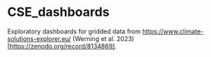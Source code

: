 # CSE_dashboards
Exploratory dashboards for gridded data from https://www.climate-solutions-explorer.eu/ (Werning et al. 2023)[https://zenodo.org/record/8134869].

